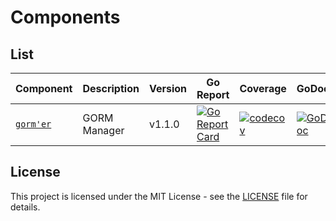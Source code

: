 # Components

## List

| Component                                           | Description  | Version | Go Report                                                                                                                                          | Coverage                                                                                                                                          | GoDoc                                                                                                                  | Go Test                                                                                                                                                |
|-----------------------------------------------------|--------------|---------|----------------------------------------------------------------------------------------------------------------------------------------------------|---------------------------------------------------------------------------------------------------------------------------------------------------|------------------------------------------------------------------------------------------------------------------------|--------------------------------------------------------------------------------------------------------------------------------------------------------|
| [`gorm'er`](https://github.com/go-packagist/gormer) | GORM Manager | v1.1.0  | [![Go Report Card](https://goreportcard.com/badge/github.com/go-packagist/gormer)](https://goreportcard.com/report/github.com/go-packagist/gormer) | [![codecov](https://codecov.io/gh/go-packagist/gormer/branch/master/graph/badge.svg?token=5TWGQ9DIRU)](https://codecov.io/gh/go-packagist/gormer) | [![GoDoc](https://pkg.go.dev/badge/github.com/go-packagist/gormer)](https://pkg.go.dev/github.com/go-packagist/gormer) | [![tests](https://github.com/go-packagist/gormer/actions/workflows/go.yml/badge.svg)](https://github.com/go-packagist/gormer/actions/workflows/go.yml) |


## License

This project is licensed under the MIT License - see the [LICENSE](LICENSE) file for details.